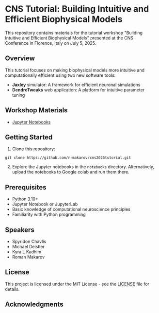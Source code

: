 # CNS Tutorial: Building Intuitive and Efficient Biophysical Models

This repository contains materials for the tutorial workshop "Building Intuitive and Efficient Biophysical Models" presented at the CNS Conference in Florence, Italy on July 5, 2025.

## Overview

This tutorial focuses on making biophysical models more intuitive and computationally efficient using two new software tools:
- **Jaxley** simulator: A framework for efficient neuronal simulations
- **DendroTweaks** web application: A platform for intuitive parameter tuning

## Workshop Materials

- [Jupyter Notebooks](notebooks/)

## Getting Started

1. Clone this repository:
```
git clone https://github.com/r-makarov/cns2025tutorial.git
```

2. Explore the Jupyter notebooks in the `notebooks` directory. Alternatively, upload the notebooks to Google colab and run them there.

## Prerequisites

- Python 3.10+
- Jupyter Notebook or JupyterLab
- Basic knowledge of computational neuroscience principles
- Familiarity with Python programming

## Speakers

- Spyridon Chavlis
- Michael Deistler
- Kyra L Kadhim
- Roman Makarov

## License

This project is licensed under the MIT License - see the [LICENSE](LICENSE) file for details.

## Acknowledgments

